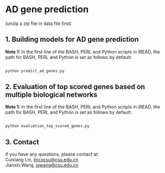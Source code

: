 # AD gene prediction

(unzip a zip file in data file first)
## 1. Building models for AD gene prediction

**Note 1:** In the first line of the BASH, PERL and Python scripts in iREAD, the path for BASH, PERL and Python is set as follows by default:
```bash

python predict_ad_genes.py

```


## 2. Evaluation of top scored genes based on multiple biological networks

**Note 1:** In the first line of the BASH, PERL and Python scripts in iREAD, the path for BASH, PERL and Python is set as follows by default:
```bash

python evaluation_top_scored_genes.py

```


## 3. Contact
If you have any questions, please contact at:<br>
Cuixiang Lin, lincxcsu@csu.edu.cn<br>
Jianxin Wang, jxwang@csu.edu.cn<br>





